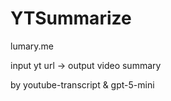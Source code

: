 ﻿# YTSummarize

lumary.me

input yt url -> output video summary

by youtube-transcript & gpt-5-mini
